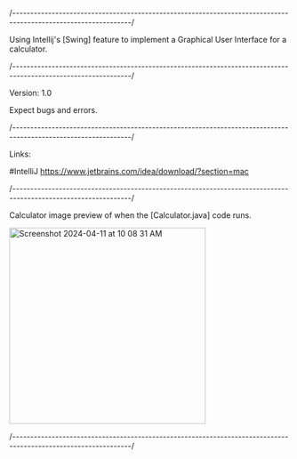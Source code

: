 /*---------------------------------------------------------------------------------------------------------------*/

 Using Intellij's [Swing] feature to implement a Graphical User Interface for a calculator.

/*---------------------------------------------------------------------------------------------------------------*/

Version: 1.0

Expect bugs and errors.

/*---------------------------------------------------------------------------------------------------------------*/

Links:

#IntelliJ https://www.jetbrains.com/idea/download/?section=mac

/*---------------------------------------------------------------------------------------------------------------*/

Calculator image preview of when the [Calculator.java] code runs. 

<img width="353" alt="Screenshot 2024-04-11 at 10 08 31 AM" src="https://github.com/edxploit/CalculatorGUI/assets/43484396/ad92137b-1fd1-4e02-a0a7-1c9ebf69ec27">

/*---------------------------------------------------------------------------------------------------------------*/


